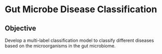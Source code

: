 # Gut Microbe Disease Classification

## Objective 
Develop a multi-label classification model to classify different diseases based on the microorganisms in the gut microbiome.
